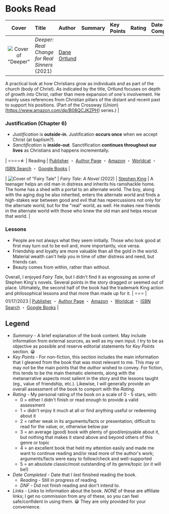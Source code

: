 # Books Read


| Cover   | Title        | Author               | Summary                 | Key Points             | Rating   | Date Completed | Links         |
| :-----: | :----------- | :------------------- | :---------------------- | :--------------------- | :------: | :------------- | :------------ |
|  ![Cover of "Deeper"](https://coverart.oclc.org/ImageWebSvc/oclc/+-+7195012876_140.jpg) | _Deeper: Real Change for Real Sinners_ (2021) | [Dane Ortlund](https://www.daneortlund.com/) | 

A practical look at how Christians grow as individuals and as part of the church (body of Christ). As indicated by the title, Ortlund focuses on depth of growth _into_ Christ, rather than mere expansion of one's involvement. He mainly uses references from Christian pillars of the distant and recent past to support his positions. (Part of the Crossway (*Union*)[https://www.amazon.com/dp/B08QCJKZPH] series.) |

### Justification (Chapter 6)
- *Justification* is **outside-in**. Justification **occurs once** when we accept Christ (at baptism?).
- *Sanctification* is **inside-out**. Sanctification **continues throughout our lives** as Christians and happens incrementally.

 | ⭐⭐⭐⭐⯪ | Reading | [Publisher](https://www.crossway.org/books/deeper-hcj/) ・ [Author Page](https://www.daneortlund.com/deeper) ・ [Amazon](https://www.amazon.com/dp/B08T6FL8S7/) ・ [Worldcat](https://worldcat.org/title/1237650462) ・ [ISBN Search](https://isbnsearch.org/isbn/9781433573996) ・ [Google Books](https://books.google.com/books/about/?id=PROozwEACAAJ) |
 
 | ![Cover of "Fairy Tale"](https://coverart.oclc.org/ImageWebSvc/oclc/+-+3839379476_140.jpg) | _Fairy Tale: A Novel_ (2022) | [Stephen King](https://stephenking.com/) | A teenager helps an old man in distress and inherits his ramshackle home. The home has a shed with a portal to an alternate world. The boy, along with the aging dog he also inherited, enters the alternate world and finds a high-stakes war between good and evil that has repercussions not only for the alternate world, but for the "real" world, as well. He makes new friends in the alternate world with those who knew the old man and helps rescue that world. | 
 
 ### Lessons
 - People are not always what they seem initially. Those who look good at first may turn out to be evil and, more importantly, vice versa.
 - Friendship and loyalty are more valuable than all the gold in the world. Material wealth can't help you in time of utter distress and need, but friends can.
 - Beauty comes from within, rather than without.
 
 Overall, I enjoyed *Fairy Tale*, but I didn't find it as engrossing as some of Stephen King's novels. Several points in the story dragged or seemed out of place. Ultimately, the second half of the book had the trademark King action and philosophical lessons and that more than made up for it.
 | ⭐⭐⭐ | 01/17/2023 | [Publisher](https://www.simonandschuster.com/books/Fairy-Tale/Stephen-King/9781668002193) ・ [Author Page](https://stephenking.com/works/novel/fairy-tale.html) ・ [Amazon]() ・ [Worldcat](https://worldcat.org/title/1294284838) ・ [ISBN Search](https://isbnsearch.org/isbn/9781668002193) ・ [Google Books](https://books.google.com/books?id=-GFaEAAAQBAJ) |
 
 
 ## Legend
- *Summary* - A brief explanation of the book content. May include information from external sources, as well as my own input. I try to be as objective as possible and reserve editorial statements for *Key Points* section. 😀
- *Key Points* - For non-fiction, this section includes the main information that I gleaned from the book that was most relevant to me. This may or may *not* be the main points that the *author* wished to convey. For fiction, this tends to be the main thematic elements, along with the metanarrative aspects most salient in the story and the lessons taught (eg., value of friendship, etc.). Likewise, I will generally provide an overall assessment of the book to comport with the *Rating*.
- *Rating* - My personal rating of the book on a scale of 0 - 5 stars, with:
	- 0 = either I didn't finish or read enough to provide a valid assessment
	- 1 = didn't enjoy it much at all or find anything useful or redeeming about it
	- 2 = rather weak in its arguments/facts or presentation; difficult to read for the value; or, otherwise below par
	- 3 = an average (good) book with plenty of good/enjoyable about it, but nothing that makes it stand above and beyond others of this genre or topic
	- 4 = an excellent book that held my attention easily and made me want to continue reading and/or read more of the author's work; arguments/facts were easy to follow/check and well-supported
	- 5 = an absolute classic/most outstanding of its genre/topic (or it will be!)
- *Date Completed* - Date that I *last* finished reading the book.
	- *Reading* - Still in progress of reading.
	- *DNF* - Did not finish reading and don't intend to.
- *Links* - Links to information about the book. *NONE* of these are affiliate links; I get no commission from any of these, so you can feel safe/confident in using them. 😀 They are only provided for your convenience.